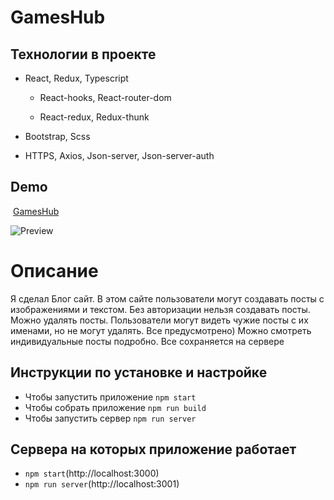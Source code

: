 # GamesHub

## **Технологии в проекте**

+ React, Redux, Typescript

  + React-hooks, React-router-dom

  + React-redux, Redux-thunk

+ Bootstrap, Scss

+ HTTPS, Axios, Json-server, Json-server-auth

## Demo 
​
[GamesHub](https://drive.google.com/drive/folders/1ywhQP955UI-Owfkb1mawW5DEnos2D1nL)

![Preview](https://github.com/amirkhan-web05/gameshub/blob/main/src/assets/images/gameshub.png "GamesHub")

<h1>Описание</h1>

<p>
Я сделал Блог сайт. В этом сайте пользователи могут создавать посты с изображениями и текстом. Без авторизации нельзя создавать посты. Можно удалять посты. 
Пользователи могут видеть чужие посты с их именами, но не могут удалять. Все предусмотрено) Можно смотреть индивидуальные посты подробно. Все сохраняется на сервере 
</p>

## Инструкции по установке и настройке

+ Чтобы запустить приложение ``npm start``
+ Чтобы собрать приложение ``npm run build``
+ Чтобы запустить сервер ``npm run server``

## Сервера на которых приложение работает 
+ ``npm start``(http://localhost:3000)
+ ``npm run server``(http://localhost:3001)
